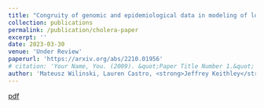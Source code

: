 ```yaml
---
title: "Congruity of genomic and epidemiological data in modeling of local cholera outbreaks"
collection: publications
permalink: /publication/cholera-paper
excerpt: ''
date: 2023-03-30
venue: 'Under Review'
paperurl: 'https://arxiv.org/abs/2210.01956'
# citation: 'Your Name, You. (2009). &quot;Paper Title Number 1.&quot; <i>Journal 1</i>. 1(1).'
author: 'Mateusz Wilinski, Lauren Castro, <strong>Jeffrey Keithley</strong>, Carrie Manore, Josefina Campos, Ethan Romero-Severson, Daryl Domman and Andrey Y. Lokhov'
---
```

<!-- This paper is about the number 1. The number 2 is left for future work. -->

[pdf](https://jeffkeithley.github.io/files/2023-03-30-cholera-paper.pdf)

<!-- Recommended citation: Your Name, You. (2009). "Paper Title Number 1." <i>Journal 1</i>. 1(1). -->